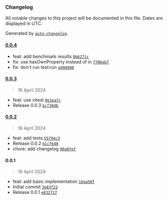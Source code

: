 ### Changelog

All notable changes to this project will be documented in this file. Dates are displayed in UTC.

Generated by [`auto-changelog`](https://github.com/CookPete/auto-changelog).

#### [0.0.4](https://github.com/the-minimal/error/compare/0.0.3...0.0.4)

- feat: add benchmark results [`0b6271c`](https://github.com/the-minimal/error/commit/0b6271c6f7a88bbdc1162a0219429ac348efa60d)
- fix: use hasOwnProperty instead of in [`7706eb7`](https://github.com/the-minimal/error/commit/7706eb7700874549df9112a7e0ca5ef34ad7723e)
- fix: don't run test:run [`a994990`](https://github.com/the-minimal/error/commit/a994990435106daa38d55a5d475d4f8ede1fa5e1)

#### [0.0.3](https://github.com/the-minimal/error/compare/0.0.2...0.0.3)

> 16 April 2024

- feat: use vitest [`9e1ea7c`](https://github.com/the-minimal/error/commit/9e1ea7c69c4007672dcc3f786a4f7918be88712e)
- Release 0.0.3 [`bcf39db`](https://github.com/the-minimal/error/commit/bcf39db0f2979e82e0dd4b3fa3b500dafbe63da5)

#### [0.0.2](https://github.com/the-minimal/error/compare/0.0.1...0.0.2)

> 16 April 2024

- feat: add tests [`55794c3`](https://github.com/the-minimal/error/commit/55794c3dd22ada3836e00243f3b08da1a2477d33)
- Release 0.0.2 [`61cf648`](https://github.com/the-minimal/error/commit/61cf648b2ae3e00598875e765ba1dbc339dd641a)
- chore: add changelog [`00a0fef`](https://github.com/the-minimal/error/commit/00a0fef21ea93f5fcb1578036fab946b65163968)

#### 0.0.1

> 16 April 2024

- feat: add basic implementation [`18aa50f`](https://github.com/the-minimal/error/commit/18aa50f230ff687da422e39102701a0aafe9201f)
- Initial commit [`3e83f22`](https://github.com/the-minimal/error/commit/3e83f22f20108b4ca8dcbd9ab0ebcf43ec77f051)
- Release 0.0.1 [`e832717`](https://github.com/the-minimal/error/commit/e8327173e4faad21bf3b49cbe65c061102bd6757)
